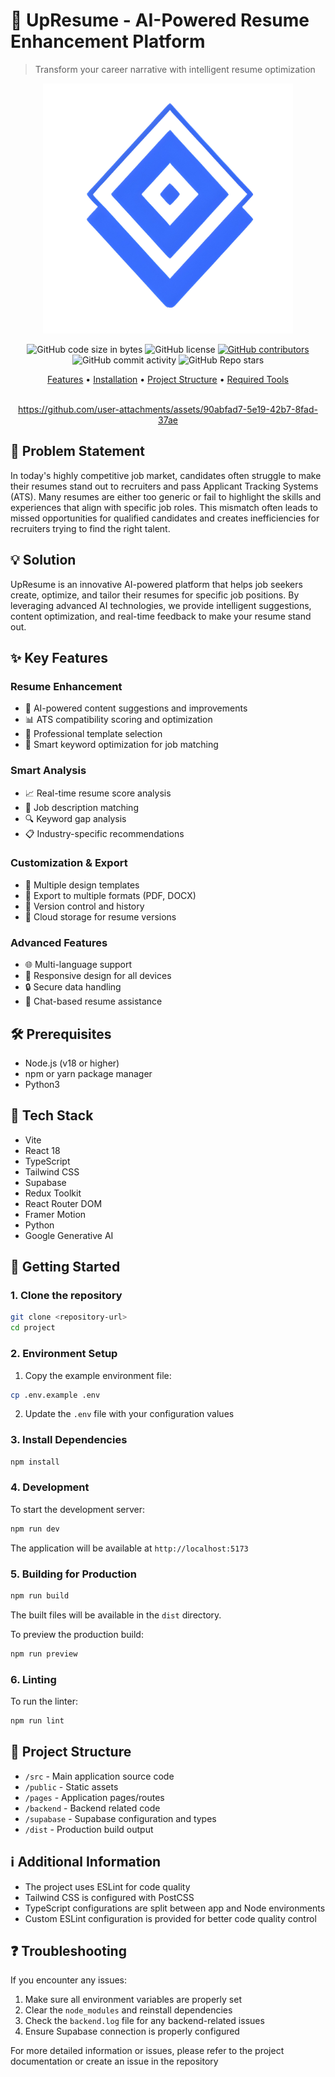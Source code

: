 # 📄 UpResume - AI-Powered Resume Enhancement Platform

> Transform your career narrative with intelligent resume optimization

<p align="center">
  <img src="UpResume/public/logo.png", width="400", height="400", title="UpResume"/>
</p>
  <div align="center">
  <img alt="GitHub code size in bytes" src="https://img.shields.io/github/languages/code-size/lviffy/upresume">
  <img alt="GitHub license" src="https://img.shields.io/github/license/lviffy/upresume">
  <a href="https://github.com/lviffy/upresumegraphs/contributors"><img alt="GitHub contributors" src="https://img.shields.io/github/contributors/lviffy/upresume"></a>
  <img alt="GitHub commit activity" src="https://img.shields.io/github/commit-activity/m/lviffy/upresume">
  <img alt="GitHub Repo stars" src="https://img.shields.io/github/stars/lviffy/upresume">
</div>
<p align="center">
  <a href="## ✨ Key Features">Features</a> •
  <a href="## 🚀 Getting Started">Installation</a> •
  <a href="## 📁 Project Structure">Project Structure</a> •
  <a href="#required-tools">Required Tools</a>
  <br>
  <br>

<div align="center">


https://github.com/user-attachments/assets/90abfad7-5e19-42b7-8fad-37ae


</div>



## 🎯 Problem Statement
In today's highly competitive job market, candidates often struggle to make their resumes stand out to recruiters and pass Applicant Tracking Systems (ATS). Many resumes are either too generic or fail to highlight the skills and experiences that align with specific job roles. This mismatch often leads to missed opportunities for qualified candidates and creates inefficiencies for recruiters trying to find the right talent.

## 💡 Solution
UpResume is an innovative AI-powered platform that helps job seekers create, optimize, and tailor their resumes for specific job positions. By leveraging advanced AI technologies, we provide intelligent suggestions, content optimization, and real-time feedback to make your resume stand out.

## ✨ Key Features

### Resume Enhancement
- 🤖 AI-powered content suggestions and improvements
- 📊 ATS compatibility scoring and optimization
- 🎨 Professional template selection
- 📝 Smart keyword optimization for job matching

### Smart Analysis
- 📈 Real-time resume score analysis
- 🎯 Job description matching
- 🔍 Keyword gap analysis
- 📋 Industry-specific recommendations

### Customization & Export
- 🎨 Multiple design templates
- 📁 Export to multiple formats (PDF, DOCX)
- 🔄 Version control and history
- 💾 Cloud storage for resume versions

### Advanced Features
- 🌐 Multi-language support
- 📱 Responsive design for all devices
- 🔒 Secure data handling
- 💬 Chat-based resume assistance

## 🛠️ Prerequisites

- Node.js (v18 or higher)
- npm or yarn package manager
- Python3

## 🔧 Tech Stack

- Vite
- React 18
- TypeScript
- Tailwind CSS
- Supabase
- Redux Toolkit
- React Router DOM
- Framer Motion
- Python
- Google Generative AI

## 🚀 Getting Started

### 1. Clone the repository

```bash
git clone <repository-url>
cd project
```

### 2. Environment Setup

1. Copy the example environment file:
```bash
cp .env.example .env
```

2. Update the `.env` file with your configuration values

### 3. Install Dependencies

```bash
npm install
```

### 4. Development

To start the development server:

```bash
npm run dev
```

The application will be available at `http://localhost:5173`

### 5. Building for Production

```bash
npm run build
```

The built files will be available in the `dist` directory.

To preview the production build:

```bash
npm run preview
```

### 6. Linting

To run the linter:

```bash
npm run lint
```

## 📁 Project Structure

- `/src` - Main application source code
- `/public` - Static assets
- `/pages` - Application pages/routes
- `/backend` - Backend related code
- `/supabase` - Supabase configuration and types
- `/dist` - Production build output

## ℹ️ Additional Information

- The project uses ESLint for code quality
- Tailwind CSS is configured with PostCSS
- TypeScript configurations are split between app and Node environments
- Custom ESLint configuration is provided for better code quality control

## ❓ Troubleshooting

If you encounter any issues:

1. Make sure all environment variables are properly set
2. Clear the `node_modules` and reinstall dependencies
3. Check the `backend.log` file for any backend-related issues
4. Ensure Supabase connection is properly configured

For more detailed information or issues, please refer to the project documentation or create an issue in the repository
